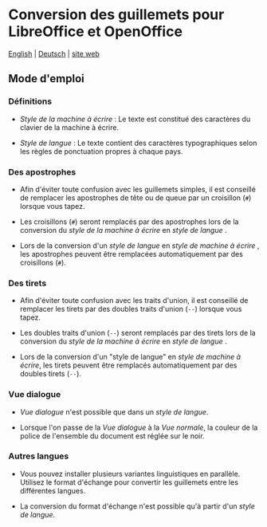 # Conversion des guillemets pour LibreOffice et OpenOffice

[English](help-en.html) | [Deutsch](help-de.html) | [site web](https://peter88213.github.io/curly/)

## Mode d'emploi

### Définitions

* _Style de la machine à écrire_ : Le texte est constitué des caractères du clavier de la machine à écrire.

* _Style de langue_ : Le texte contient des caractères typographiques selon les règles de ponctuation propres à chaque pays.

### Des apostrophes

* Afin d'éviter toute confusion avec les guillemets simples, il est conseillé de remplacer les apostrophes de tête ou de queue par un croisillon (`#`) lorsque vous tapez.

* Les croisillons (`#`) seront remplacés par des apostrophes lors de la conversion du  _style de la machine à écrire_  en  _style de langue_ .

* Lors de la conversion d'un  _style de langue_  en  _style de machine à écrire_ , les apostrophes peuvent être remplacées automatiquement par des croisillons (`#`). 

### Des tirets

* Afin d'éviter toute confusion avec les traits d'union, il est conseillé de remplacer les tirets par des doubles traits d'union (`--`) lorsque vous tapez.

* Les doubles traits d'union (`--`) seront remplacés par des tirets lors de la conversion du  _style de la machine à écrire_  en  _style de langue_ .

* Lors de la conversion d'un "style de langue" en  _style de machine à écrire_, les tirets peuvent être remplacés automatiquement par des doubles tirets (`--`). 

### Vue dialogue

*  _Vue dialogue_  n'est possible que dans un  _style de langue_.

* Lorsque l'on passe de la  _Vue dialogue_  à la  _Vue normale_, la couleur de la police de l'ensemble du document est réglée sur le noir. 

### Autres langues

* Vous pouvez installer plusieurs variantes linguistiques en parallèle. Utilisez le format d'échange pour convertir les guillemets entre les différentes langues.

* La conversion du format d'échange n'est possible qu'à partir d'un  _style de langue_.
